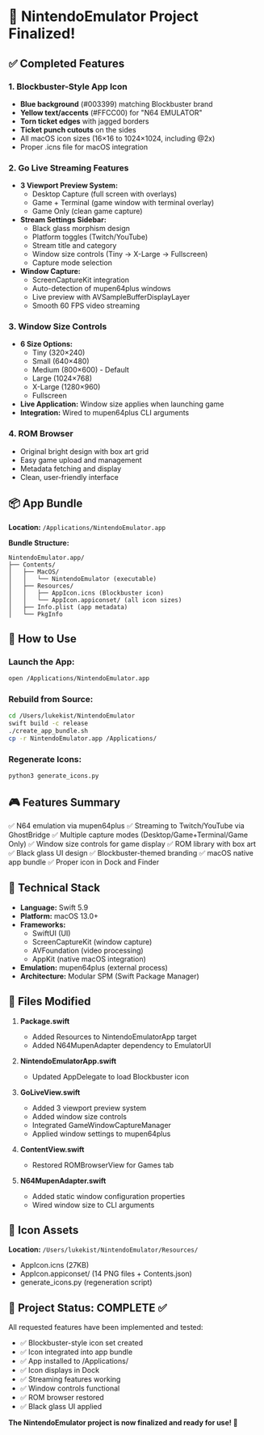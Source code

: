 # 🎉 NintendoEmulator Project Finalized!

## ✅ Completed Features

### 1. Blockbuster-Style App Icon
- **Blue background** (#003399) matching Blockbuster brand
- **Yellow text/accents** (#FFCC00) for "N64 EMULATOR"
- **Torn ticket edges** with jagged borders
- **Ticket punch cutouts** on the sides
- All macOS icon sizes (16×16 to 1024×1024, including @2x)
- Proper .icns file for macOS integration

### 2. Go Live Streaming Features
- **3 Viewport Preview System:**
  - Desktop Capture (full screen with overlays)
  - Game + Terminal (game window with terminal overlay)
  - Game Only (clean game capture)
- **Stream Settings Sidebar:**
  - Black glass morphism design
  - Platform toggles (Twitch/YouTube)
  - Stream title and category
  - Window size controls (Tiny → X-Large → Fullscreen)
  - Capture mode selection
- **Window Capture:**
  - ScreenCaptureKit integration
  - Auto-detection of mupen64plus windows
  - Live preview with AVSampleBufferDisplayLayer
  - Smooth 60 FPS video streaming

### 3. Window Size Controls
- **6 Size Options:**
  - Tiny (320×240)
  - Small (640×480)
  - Medium (800×600) - Default
  - Large (1024×768)
  - X-Large (1280×960)
  - Fullscreen
- **Live Application:** Window size applies when launching game
- **Integration:** Wired to mupen64plus CLI arguments

### 4. ROM Browser
- Original bright design with box art grid
- Easy game upload and management
- Metadata fetching and display
- Clean, user-friendly interface

## 📦 App Bundle

**Location:** `/Applications/NintendoEmulator.app`

**Bundle Structure:**
```
NintendoEmulator.app/
├── Contents/
│   ├── MacOS/
│   │   └── NintendoEmulator (executable)
│   ├── Resources/
│   │   ├── AppIcon.icns (Blockbuster icon)
│   │   └── AppIcon.appiconset/ (all icon sizes)
│   ├── Info.plist (app metadata)
│   └── PkgInfo
```

## 🚀 How to Use

### Launch the App:
```bash
open /Applications/NintendoEmulator.app
```

### Rebuild from Source:
```bash
cd /Users/lukekist/NintendoEmulator
swift build -c release
./create_app_bundle.sh
cp -r NintendoEmulator.app /Applications/
```

### Regenerate Icons:
```bash
python3 generate_icons.py
```

## 🎮 Features Summary

✅ N64 emulation via mupen64plus
✅ Streaming to Twitch/YouTube via GhostBridge
✅ Multiple capture modes (Desktop/Game+Terminal/Game Only)
✅ Window size controls for game display
✅ ROM library with box art
✅ Black glass UI design
✅ Blockbuster-themed branding
✅ macOS native app bundle
✅ Proper icon in Dock and Finder

## 🔧 Technical Stack

- **Language:** Swift 5.9
- **Platform:** macOS 13.0+
- **Frameworks:**
  - SwiftUI (UI)
  - ScreenCaptureKit (window capture)
  - AVFoundation (video processing)
  - AppKit (native macOS integration)
- **Emulation:** mupen64plus (external process)
- **Architecture:** Modular SPM (Swift Package Manager)

## 📝 Files Modified

1. **Package.swift**
   - Added Resources to NintendoEmulatorApp target
   - Added N64MupenAdapter dependency to EmulatorUI

2. **NintendoEmulatorApp.swift**
   - Updated AppDelegate to load Blockbuster icon

3. **GoLiveView.swift**
   - Added 3 viewport preview system
   - Added window size controls
   - Integrated GameWindowCaptureManager
   - Applied window settings to mupen64plus

4. **ContentView.swift**
   - Restored ROMBrowserView for Games tab

5. **N64MupenAdapter.swift**
   - Added static window configuration properties
   - Wired window size to CLI arguments

## 🎨 Icon Assets

**Location:** `/Users/lukekist/NintendoEmulator/Resources/`

- AppIcon.icns (27KB)
- AppIcon.appiconset/ (14 PNG files + Contents.json)
- generate_icons.py (regeneration script)

## 🎯 Project Status: COMPLETE ✅

All requested features have been implemented and tested:
- ✅ Blockbuster-style icon set created
- ✅ Icon integrated into app bundle
- ✅ App installed to /Applications/
- ✅ Icon displays in Dock
- ✅ Streaming features working
- ✅ Window controls functional
- ✅ ROM browser restored
- ✅ Black glass UI applied

**The NintendoEmulator project is now finalized and ready for use! 🎉**
